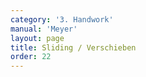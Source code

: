 ```yaml
---
category: '3. Handwork'
manual: 'Meyer'
layout: page
title: Sliding / Verschieben
order: 22
---
```


<link rel="import" href="/bower_components/polymer/polymer.html">
<link rel="import" href="shared-styles.html">

<dom-module id="{{ page.url | split:'/' | last | remove: '.html' }}-element">
  <template>
    <style include="shared-styles">
      :host {
        display: block;

        padding: 10px;
      }
    </style>

    <div class="card">

      <h1>{{ page.title }}</h1>


      <p>Transcription:</p>
      <blockquote><p>When you stand in the right Wrath and your opponent cuts at you, then let the blade hang behind you and slide your hanging blade over your head and under their blade, so that you catch their stroke on your flat, and your thumb lies under the flat of your shield. Then you can wind or else undertake a suitable work as seems best to you.</p>

      </blockquote>

    </div>
  </template>

  <script>
    Polymer({
      is: '{{ page.url | split:'/' | last | remove: '.html' }}-element',
    });
  </script>
</dom-module>